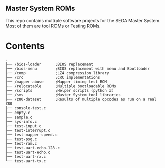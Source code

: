 Master System ROMs
------------------

This repo contains multiple software projects for the SEGA Master
System. Most of them are tool ROMs or Testing ROMs.

Contents
========

    .
    ├── /bios-loader      ;BIOS replacement
    ├── /bios-menu        ;BIOS replacement with menu and Bootloader
    ├── /comp             ;LZ4 compression library
    ├── /crc              ;CRC implementations
    ├── /mapper-abuse     ;Mapper timing test ROM
    ├── /relocatable      ;Multiple bootloadable ROMs
    ├── /scripts          ;Helper scripts (python 3)
    ├── /sms              ;Master System tool libraries
    ├── /z80-dataset      ;Results of multiple opcodes as run on a real Z80
    ├── console-test.c
    ├── empty.c
    ├── sample.c
    ├── sys-info.c
    ├── test-input.c
    ├── test-interrupt.c
    ├── test-mapper-speed.c
    ├── test-psg.c
    ├── test-ram.c
    ├── test-uart-echo-128.c
    ├── test-uart-echo.c
    ├── test-uart-rx.c
    └── test-uart-tx.c
